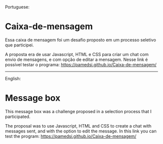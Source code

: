 Portuguese:

# Caixa-de-mensagem

Essa caixa de mensagem foi um desafio proposto em um processo seletivo que participei.

A proposta era de usar Javascript, HTML e CSS para criar um chat com envio de mensagens, e com opção de editar a mensagem.
Nesse link é possível testar o programa: https://pamedsi.github.io/Caixa-de-mensagem/

-------------------------------------------------------------------------------------
English:

# Message box

This message box was a challenge proposed in a selection process that I participated.

The proposal was to use Javascript, HTML and CSS to create a chat with messages sent, and with the option to edit the message.
In this link you can test the program: https://pamedsi.github.io/Caixa-de-mensagem/

